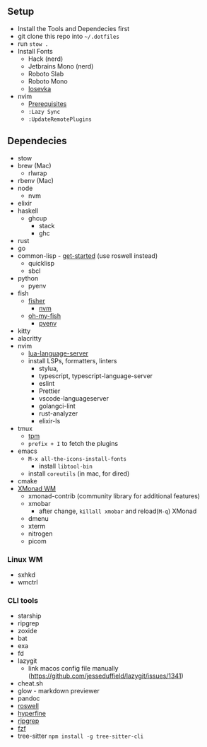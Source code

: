 ## Setup

- Install the Tools and Dependecies first
- git clone this repo into `~/.dotfiles`
- run `stow .`
- Install Fonts
  - Hack (nerd)
  - Jetbrains Mono (nerd)
  - Roboto Slab
  - Roboto Mono
  - [Iosevka](https://github.com/be5invis/Iosevka)
- nvim
  - [Prerequisites](https://github.com/neovim/neovim/wiki/Building-Neovim#build-prerequisites)
  - `:Lazy Sync`
  - `:UpdateRemotePlugins`

## Dependecies
- stow
- brew (Mac)
  - rlwrap
- rbenv (Mac)
- node
  - nvm
- elixir
- haskell
    - ghcup
        - stack
        - ghc
- rust
- go
- common-lisp - [get-started](https://lisp-lang.org/learn/getting-started/) (use roswell instead)
  - quicklisp
  - sbcl
- python
  - pyenv
- fish
	- [fisher](https://github.com/jorgebucaran/fisher)
		- [nvm](https://github.com/jorgebucaran/nvm.fish)
	- [oh-my-fish](https://github.com/oh-my-fish/oh-my-fish)
		- [pyenv](https://github.com/oh-my-fish/plugin-pyenv)
- kitty
- alacritty
- nvim
  - [lua-language-server](https://github.com/sumneko/lua-language-server/wiki/Getting-Started)
  - install LSPs, formatters, linters
    - stylua,
    - typescript, typescript-language-server
    - eslint
    - Prettier
    - vscode-languageserver
    - golangci-lint
    - rust-analyzer
    - elixir-ls
- tmux
  - [tpm](https://github.com/tmux-plugins/tpm)
  - `prefix + I` to fetch the plugins
- emacs
  - `M-x all-the-icons-install-fonts`
    - install `libtool-bin`
  - install `coreutils` (in mac, for dired)
- cmake
- [XMonad WM](https://xmonad.org/download.html)
    - xmonad-contrib (community library for additional features)
    - xmobar
        - after change, `killall xmobar` and reload(`M-q`) XMonad
    - dmenu
    - xterm
    - nitrogen
    - picom

### Linux WM
- sxhkd
- wmctrl

### CLI tools

- starship
- ripgrep
- zoxide
- bat
- exa
- fd
- lazygit
  - link macos config file manually (https://github.com/jesseduffield/lazygit/issues/1341)
- cheat.sh
- glow - markdown previewer
- pandoc
- [roswell](https://github.com/roswell/roswell)
- [hyperfine](https://github.com/sharkdp/hyperfine)
- [ripgrep](https://github.com/BurntSushi/ripgrep#installation)
- [fzf](https://github.com/junegunn/fzf)
- tree-sitter `npm install -g tree-sitter-cli`
